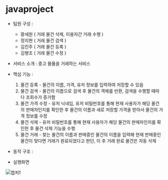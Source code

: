 # javaproject
* 팀원 구성 : 
  - 황세원 ( 거래 물건 삭제, 이용자간 거래 수행 )
  - 정지현 ( 거래 물건 검색 )
  - 김진주 ( 거래 물건 등록 )
  - 김병조 ( 거래 물건 수정 )

* 서비스 소개 : 중고 물품을 거래하는 서비스

* 핵심 기능 : 
  1. 물건 등록 - 물건의 이름, 가격, 유저 정보를 입력하여 저장할 수 있음
  2. 물건 검색 - 물건의 이름으로 검색 후 물건의 객체를 반환, 검색을 수행할 때마다 조회수가 증가함
  3. 물건 가격 수정 - 유저 닉네임, 유저 비밀번호를 통해 현재 사용자가 해당 물건의 판매자인지를 확인한 후 물건의 이름과 새로 저장할 가격을 받아서 물건의 가격 정보를 수정
  4. 물건 삭제 - 유저 비밀번호를 통해 현재 사용자가 해당 물건의 판매자인지를 확인한 후 물건 삭제 기능을 수행
  5. 물건 거래 - 찾는 물건의 이름과 판매중인 물건의 이름을 입력해 현재 판매중인 물건이 맞다면 거래가 완료되었다고 판단, 이 후 거래 완료 물건은 자동 삭제

* 동작 구조 : 

* 실행화면 

![캡처1](https://user-images.githubusercontent.com/55613591/149873336-fab88162-0965-4fb6-b6a5-c70760facb0e.PNG)
